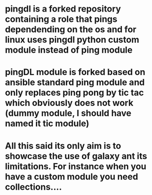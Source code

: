 # pingdl is a forked repository containing a role that pings dependending on the os and for linux uses pingdl python custom module instead of ping module
# pingDL module is forked based on ansible standard ping module and only replaces ping pong by tic tac which obviously does not work (dummy module, I should have named it tic module)
# All this said its only aim is to showcase the use of galaxy ant its limitations. For instance when you have a custom module you need collections....
